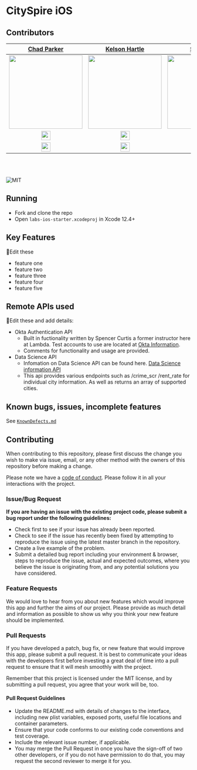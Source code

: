 # CitySpire iOS

<!-- TestFlight / App Store link will go here -->

## Contributors

|                                                      [Chad Parker](https://github.com/chadparker)                                                                |                                                       [Kelson Hartle](https://github.com/kelson99)                                                      |                                                      [Student 3](https://github.com/)                                                       |
| :--------------------------------------------------------------------------------------------------------------------------------------------------------------: | :-----------------------------------------------------------------------------------------------------------------------------------------: | :-----------------------------------------------------------------------------------------------------------------------------------------: |
| [<img src="https://avatars.githubusercontent.com/u/438307?s=460&u=116ff42844a258b78c4d7aab2d5e5ab8f64488cf&v=4" width = "200" />](https://github.com/chadparker) | [<img src="https://avatars.githubusercontent.com/u/59428583?s=400&u=4908dd62cabf514ce790f7ce3f6a1b0c42e24ce7&v=4" width = "200" />](https://github.com/) | [<img src="https://www.dalesjewelers.com/wp-content/uploads/2018/10/placeholder-silhouette-male.png" width = "200" />](https://github.com/) |
| [<img src="https://github.githubassets.com/images/modules/logos_page/GitHub-Mark.png" width="25"> ](https://github.com/chadparker)                               | [<img src="https://github.githubassets.com/images/modules/logos_page/GitHub-Mark.png" width="25"> ](https://github.com/kelson99)                    | [<img src="https://github.githubassets.com/images/modules/logos_page/GitHub-Mark.png" width="25"> ](https://github.com/)                    |
| [ <img src="https://static.licdn.com/sc/h/al2o9zrvru7aqj8e1x2rzsrca" width="25"> ](https://www.linkedin.com/in/chadleeparker/)                                   | [ <img src="https://static.licdn.com/sc/h/al2o9zrvru7aqj8e1x2rzsrca" width="25"> ](https://www.linkedin.com/in/kelson-hartle/)                               | [ <img src="https://static.licdn.com/sc/h/al2o9zrvru7aqj8e1x2rzsrca" width="25"> ](https://www.linkedin.com/)                               | 

<br>
<br>

![MIT](https://img.shields.io/packagist/l/doctrine/orm.svg)
<!-- ![React](https://img.shields.io/badge/react-v16.7.0--alpha.2-blue.svg) -->
<!-- ![code style: prettier](https://img.shields.io/badge/code_style-prettier-ff69b4.svg?style=flat-square) -->

<!-- 🚫 more info on using badges [here](https://github.com/badges/shields) -->

## Running

- Fork and clone the repo
- Open `labs-ios-starter.xcodeproj` in Xcode 12.4+

## Key Features

🚫Edit these

- feature one
- feature two
- feature three
- feature four
- feature five

## Remote APIs used

🚫Edit these and add details:

- Okta Authentication API
  - Built in fuctionality written by Spencer Curtis a former instructor here at Lambda. Test accounts to use are located at [Okta Information](https://docs.labs.lambdaschool.com/guides/okta/okta-basics). 
  - Comments for functionality and usage are provided.
- Data Science API
  - Infomation on Data Science API can be found here. [Data Science information API](http://cityspire-d-ds-01.eba-5qfhebrw.us-east-1.elasticbeanstalk.com/#/)
  - This api provides various endpoints such as /crime_scr /rent_rate for individual city information. As well as returns an array of supported cities.

## Known bugs, issues, incomplete features

See [`KnownDefects.md`](./KnownDefects.md)

## Contributing

When contributing to this repository, please first discuss the change you wish to make via issue, email, or any other method with the owners of this repository before making a change.

Please note we have a [code of conduct](./CODE_OF_CONDUCT.md). Please follow it in all your interactions with the project.

### Issue/Bug Request

**If you are having an issue with the existing project code, please submit a bug report under the following guidelines:**

- Check first to see if your issue has already been reported.
- Check to see if the issue has recently been fixed by attempting to reproduce the issue using the latest master branch in the repository.
- Create a live example of the problem.
- Submit a detailed bug report including your environment & browser, steps to reproduce the issue, actual and expected outcomes, where you believe the issue is originating from, and any potential solutions you have considered.

### Feature Requests

We would love to hear from you about new features which would improve this app and further the aims of our project. Please provide as much detail and information as possible to show us why you think your new feature should be implemented.

### Pull Requests

If you have developed a patch, bug fix, or new feature that would improve this app, please submit a pull request. It is best to communicate your ideas with the developers first before investing a great deal of time into a pull request to ensure that it will mesh smoothly with the project.

Remember that this project is licensed under the MIT license, and by submitting a pull request, you agree that your work will be, too.

#### Pull Request Guidelines

- Update the README.md with details of changes to the interface, including new plist variables, exposed ports, useful file locations and container parameters.
- Ensure that your code conforms to our existing code conventions and test coverage.
- Include the relevant issue number, if applicable.
- You may merge the Pull Request in once you have the sign-off of two other developers, or if you do not have permission to do that, you may request the second reviewer to merge it for you.
